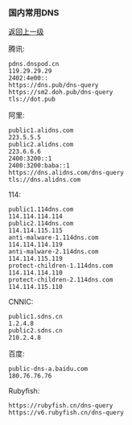 ### 国内常用DNS

[返回上一级](/index.md)

腾讯:
```
pdns.dnspod.cn
119.29.29.29
2402:4e00::
https://dns.pub/dns-query
https://sm2.doh.pub/dns-query
tls://dot.pub
```

阿里:
```
public1.alidns.com
223.5.5.5
public2.alidns.com
223.6.6.6
2400:3200::1
2400:3200:baba::1
https://dns.alidns.com/dns-query
tls://dns.alidns.com
```

114:
```
public1.114dns.com
114.114.114.114
public2.114dns.com
114.114.115.115
anti-malware-1.114dns.com
114.114.114.119
anti-malware-2.114dns.com
114.114.115.119
protect-children-1.114dns.com
114.114.114.110
protect-children-2.114dns.com
114.114.115.110
```

CNNIC:
```
public1.sdns.cn
1.2.4.8
public2.sdns.cn
210.2.4.8
```

百度:
```
public-dns-a.baidu.com
180.76.76.76
```

Rubyfish:
```
https://rubyfish.cn/dns-query
https://v6.rubyfish.cn/dns-query
```

